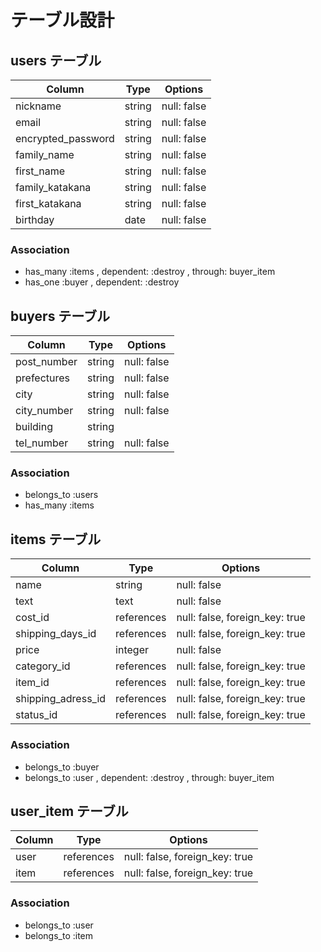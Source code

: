 # テーブル設計

## users テーブル

| Column             | Type    | Options     |
| ------------------ | ------- | ----------- |
| nickname           | string  | null: false |
| email              | string  | null: false |
| encrypted_password | string  | null: false |
| family_name        | string  | null: false |
| first_name         | string  | null: false |
| family_katakana    | string  | null: false |
| first_katakana     | string  | null: false |
| birthday           | date    | null: false |

### Association

- has_many :items , dependent: :destroy , through: buyer_item
- has_one :buyer , dependent: :destroy

## buyers テーブル

| Column          | Type       | Options                        |
| --------------- | ---------- | ------------------------------ |
| post_number     | string     | null: false                    |
| prefectures     | string     | null: false                    |
| city            | string     | null: false                    |
| city_number     | string     | null: false                    |
| building        | string     |                                |
| tel_number      | string     | null: false                    |

### Association

- belongs_to :users
- has_many :items

## items テーブル

| Column             | Type       | Options                        |
| ------------------ | ---------- | ------------------------------ |
| name               | string     | null: false                    |
| text               | text       | null: false                    |
| cost_id            | references | null: false, foreign_key: true |
| shipping_days_id   | references | null: false, foreign_key: true |
| price              | integer    | null: false                    |
| category_id        | references | null: false, foreign_key: true |
| item_id            | references | null: false, foreign_key: true |
| shipping_adress_id | references | null: false, foreign_key: true |
| status_id          | references | null: false, foreign_key: true |

### Association

- belongs_to :buyer 
- belongs_to :user , dependent: :destroy , through: buyer_item

## user_item テーブル

| Column | Type       | Options                        |
| ------ | ---------- | ------------------------------ |
| user   | references | null: false, foreign_key: true |
| item   | references | null: false, foreign_key: true |

### Association

- belongs_to :user
- belongs_to :item

